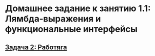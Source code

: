 # Домашнее задание к занятию 1.1: Лямбда-выражения и функциональные интерфейсы
## [Задача 2: Работяга](https://github.com/netology-code/jd-homeworks/blob/master/lambda/task2/README.md)